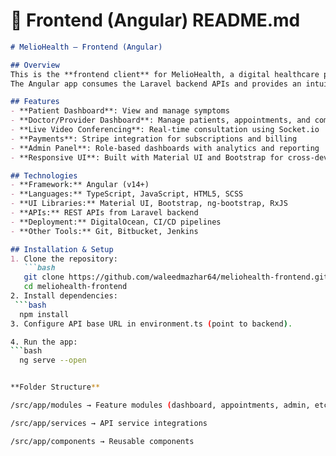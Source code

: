 # 🔹 Frontend (Angular) README.md  

```markdown
# MelioHealth – Frontend (Angular)

## Overview
This is the **frontend client** for MelioHealth, a digital healthcare platform enabling patients to manage symptoms and interact with healthcare providers.  
The Angular app consumes the Laravel backend APIs and provides an intuitive, responsive interface.

## Features
- **Patient Dashboard**: View and manage symptoms  
- **Doctor/Provider Dashboard**: Manage patients, appointments, and communication  
- **Live Video Conferencing**: Real-time consultation using Socket.io  
- **Payments**: Stripe integration for subscriptions and billing  
- **Admin Panel**: Role-based dashboards with analytics and reporting  
- **Responsive UI**: Built with Material UI and Bootstrap for cross-device compatibility  

## Technologies
- **Framework:** Angular (v14+)  
- **Languages:** TypeScript, JavaScript, HTML5, SCSS  
- **UI Libraries:** Material UI, Bootstrap, ng-bootstrap, RxJS  
- **APIs:** REST APIs from Laravel backend  
- **Deployment:** DigitalOcean, CI/CD pipelines  
- **Other Tools:** Git, Bitbucket, Jenkins  

## Installation & Setup
1. Clone the repository:  
   ```bash
   git clone https://github.com/waleedmazhar64/meliohealth-frontend.git
   cd meliohealth-frontend
2. Install dependencies:
 ```bash
  npm install
3. Configure API base URL in environment.ts (point to backend).

4. Run the app:
```bash
  ng serve --open


**Folder Structure**

/src/app/modules → Feature modules (dashboard, appointments, admin, etc.)

/src/app/services → API service integrations

/src/app/components → Reusable components


